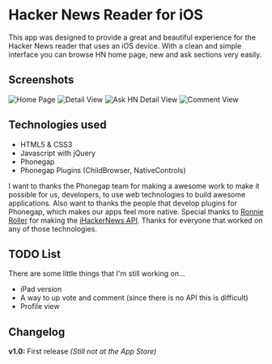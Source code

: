 # Hacker News Reader for iOS

This app was designed to provide a great and beautiful experience for the Hacker News reader that uses an iOS device. With a clean and simple interface you can browse HN home page, new and ask sections very easily.

## Screenshots

![Home Page][3] ![Detail View][4] ![Ask HN Detail View][5] ![Comment View][6]

## Technologies used

 * HTML5 & CSS3
 * Javascript with jQuery
 * Phonegap
 * Phonegap Plugins (ChildBrowser, NativeControls)

I want to thanks the Phonegap team for making a awesome work to make it possible for us, developers, to use web technologies to build awesome applications. Also want to thanks the people that develop plugins for Phonegap, which makes our apps feel more native. Special thanks to [Ronnie Roller][1] for making the [iHackerNews API][2]. Thanks for everyone that worked on any of those technologies.

## TODO List

There are some little things that I'm still working on...

 * iPad version
 * A way to up vote and comment (since there is no API this is difficult)
 * Profile view

## Changelog

**v1.0:** First release *(Still not at the App Store)*


[1]: http://ronnieroller.com/
[2]: http://api.ihackernews.com/
[3]: http://i.imgur.com/pwG1u.png
[4]: http://i.imgur.com/fyNMI.png
[5]: http://i.imgur.com/Rh53n.png
[6]: http://i.imgur.com/Zd0nI.png